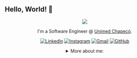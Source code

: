 ## Hello, World! 👋

<div align="center">
  
<img src="https://github.blog/wp-content/uploads/2018/10/46896184-b679fc80-ce30-11e8-88bf-921e9b788f7c.gif?resize=200%2C200" />

I'm a Software Engineer @ [Unimed Chapecó](https://www.unimed.coop.br/site/).

[![LinkedIn](https://img.shields.io/badge/LinkedIn-0077B5?style=for-the-badge&logo=linkedin&logoColor=white)](https://www.linkedin.com/in/luizgustavozanoni/)
[![Instagram](https://img.shields.io/badge/Instagram-E4405F?style=for-the-badge&logo=instagram&logoColor=white)](https://www.instagram.com/luiz.gzanoni/)
[![Gmail](https://img.shields.io/badge/Gmail-D14836?style=for-the-badge&logo=gmail&logoColor=white)](mailto:luizzanoni47@gmail.com)
[![GitHub](https://img.shields.io/badge/GitHub-100000?style=for-the-badge&logo=github&logoColor=white)](https://github.com/luizzanoni)
 
<details>
<summary> More about me:</summary>
<div align="left">


``` js
const luizzanoni = {
    personal: {
        fullName: 'Luiz Gustavo Zanoni',
        birthDate: '2000-01-27',
        pronouns: 'he' | 'him',
        interests: ['music', 'games', 'language learning', 'trip's'],
        motivation: [
            'Discover and code new things',
            'Making life easier and smarter through tech',
        ],
    },
    technical: {
        technologies: {
            frontEnd: {
                Javascript: ['Vanilla JS', 'React', 'Redux', 'Jest'],
                HTML: ['HTML5', 'Semantic HTML'],
                CSS: ['sass', 'styled-components', 'Bootstrap'],
            },
            backEnd: {
                Javascript: ['Node.js', 'Express']
            },
            architecture: ['Single Page Applications', 'Domain Driven Design', 'Feature First'],
        },
    }
}
```

<!--
**luizzanoni/luizzanoni** is a ✨ _special_ ✨ repository because its `README.md` (this file) appears on your GitHub profile.

Here are some ideas to get you started:

- 🔭 I’m currently working on ...
- 🌱 I’m currently learning ...
- 👯 I’m looking to collaborate on ...
- 🤔 I’m looking for help with ...
- 💬 Ask me about ...
- 📫 How to reach me: ...
- 😄 Pronouns: ...
- ⚡ Fun fact: ...
-->
